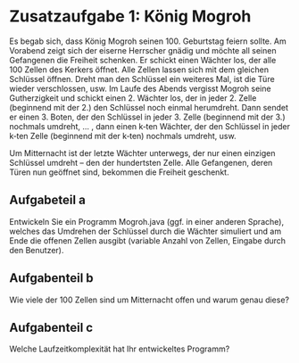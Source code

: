 # Zusatzaufgabe 1: König Mogroh

Es begab sich, dass König Mogroh seinen 100. Geburtstag feiern sollte. Am Vorabend zeigt sich der eiserne Herrscher gnädig und möchte all seinen Gefangenen die Freiheit schenken. Er schickt einen Wächter los, der alle 100 Zellen des Kerkers öffnet. Alle Zellen lassen sich mit dem gleichen Schlüssel öffnen. Dreht man den Schlüssel ein weiteres Mal, ist die Türe wieder verschlossen, usw. Im Laufe des Abends vergisst Mogroh seine Gutherzigkeit und schickt einen 2. Wächter los, der in jeder 2. Zelle (beginnend mit der 2.) den Schlüssel noch einmal herumdreht. Dann sendet er einen 3. Boten, der den Schlüssel in jeder 3. Zelle (beginnend mit der 3.) nochmals umdreht, ... , dann einen k‐ten Wächter, der den Schlüssel in jeder k‐ten Zelle (beginnend mit der k‐ten) nochmals umdreht, usw.  

Um Mitternacht ist der letzte Wächter unterwegs, der nur einen einzigen Schlüssel umdreht – den der hundertsten Zelle. Alle Gefangenen, deren Türen nun geöffnet sind, bekommen die Freiheit geschenkt. 

## Aufgabeteil a

Entwickeln Sie ein Programm Mogroh.java (ggf. in einer anderen Sprache), welches das Umdrehen der Schlüssel durch die Wächter simuliert und am Ende die offenen Zellen ausgibt (variable Anzahl von Zellen, Eingabe durch den Benutzer). 

## Aufgabenteil b

Wie viele der 100 Zellen sind um Mitternacht offen und warum genau diese?

## Aufgabenteil c

Welche Laufzeitkomplexität hat Ihr entwickeltes Programm? 